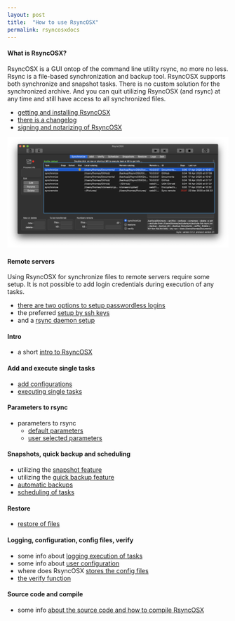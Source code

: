 ```yaml
---
layout: post
title:  "How to use RsyncOSX"
permalink: rsyncosxdocs
---
```

#### What is RsyncOSX?

RsyncOSX is a GUI ontop of the command line utility rsync, no more no less. Rsync is a file-based synchronization and backup tool. RsyncOSX supports both synchronize and snapshot tasks. There is no custom solution for the synchronized archive. And you can quit utilizing RsyncOSX (and rsync) at any time and still have access to all synchronized files.

 - [getting and installing RsyncOSX](/rsyncosx/)
 - [there is a changelog](/changelog/)
 - [signing and notarizing of RsyncOSX](/notarized/)

![](/images/RsyncOSX/master/intro/main.png)

#### Remote servers

Using RsyncOSX for synchronize files to remote servers require some setup. It is not possible to add login credentials during execution of any tasks.

- [there are two options to setup passwordless logins](/remotelogins/)
- the preferred [setup by ssh keys](/ssh/)
- and a [rsync daemon setup](/rsyncdaemon/)

#### Intro

- a short [intro to RsyncOSX](/intro/)

#### Add and execute single tasks
- [add configurations](/addconfigurations/)
- [executing single tasks](/singletask/)

#### Parameters to rsync
- parameters to rsync
  - [default parameters](/rsyncparameters)
  - [user selected parameters](/userparameters/)

#### Snapshots, quick backup and scheduling
- utilizing the [snapshot feature](/snapshots/)
- utilizing the [quick backup feature](/quickbackup/)
- [automatic backups](/automatic/)
- [scheduling of tasks](/scheduletasks/)

#### Restore
- [restore of files](/restore/)

#### Logging, configuration, config files, verify
- some info about [logging execution of tasks](/logging/)
- some info about [user configuration](/userconfiguration/)
- where does RsyncOSX [stores the config files](/configfiles/)
- [the verify function](/verify/)

#### Source code and compile
- some info [about the source code and how to compile RsyncOSX](/source)
